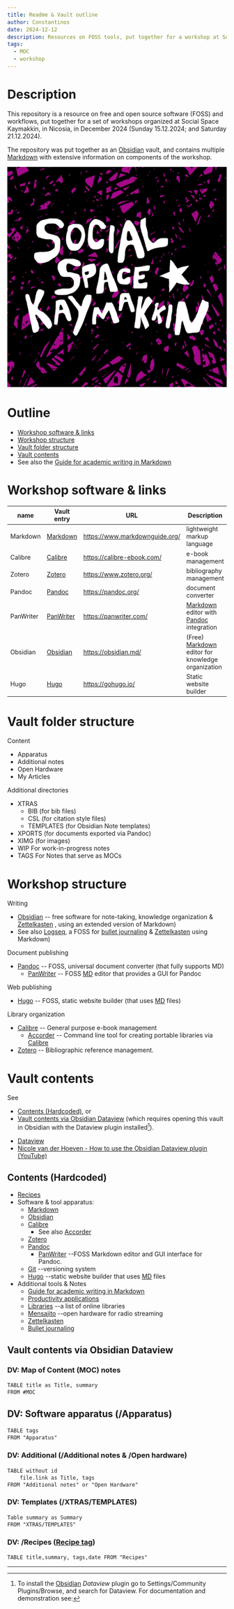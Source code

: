 ```yaml
---
title: Readme & Vault outline 
author: Constantinos 
date: 2024-12-12
description: Resources on FOSS tools, put together for a workshop at Social Space Kaymakkin, Nicosia, in December 2024, assembled as an Obsidian vault. 
tags: 
  - MOC
  - workshop
---
```


# Description 
This repository is a resource on free and open source software (FOSS) and workflows, put together for a set of workshops organized at Social Space Kaymakkin, in Nicosia, in December 2024 (Sunday 15.12.2024; and Saturday 21.12.2024).  

The repository was put together as an [Obsidian](Apparatus/Obsidian.md) vault, and contains multiple [Markdown](Apparatus/Markdown.md) with extensive information on components of the workshop. 

![Kaymakkin|150](XIMG/logos/kaymakkin.jpg)

# Outline 
- [Workshop software & links](#Workshop%20software%20&%20links)
- [Workshop structure](#Workshop%20structure)
- [Vault folder structure](#Vault%20folder%20structure)
- [Vault contents](#Vault%20contents)
- See also the [Guide for academic writing in Markdown](My%20Articles/Guide%20for%20academic%20writing%20in%20Markdown.md)
# Workshop software & links 

| name      | Vault entry                         | URL                            | Description                                                                             |
| --------- | ----------------------------------- | ------------------------------ | --------------------------------------------------------------------------------------- |
| Markdown  | [Markdown](Apparatus/Markdown.md)   | https://www.markdownguide.org/ | lightweight markup language                                                             |
| Calibre   | [Calibre](Apparatus/Calibre.md)     | https://calibre-ebook.com/<br> | e-book management                                                                       |
| Zotero    | [Zotero](Apparatus/Zotero.md)       | https://www.zotero.org/        | bibliography management                                                                 |
| Pandoc    | [Pandoc](Apparatus/Pandoc.md)       | https://pandoc.org/            | document converter                                                                      |
| PanWriter | [PanWriter](Apparatus/PanWriter.md) | https://panwriter.com/         | [Markdown](Apparatus/Markdown.md) editor with [Pandoc](Apparatus/Pandoc.md) integration |
| Obsidian  | [Obsidian](Apparatus/Obsidian.md)   | https://obsidian.md/           | (Free) [Markdown](Apparatus/Markdown.md) editor for knowledge organization              |
| Hugo      | [Hugo](Apparatus/Hugo.md)           | https://gohugo.io/             | Static website builder                                                                  |

# Vault folder structure 

Content 
- Apparatus 
- Additional notes 
- Open Hardware 
- My Articles 

Additional directories  
- XTRAS
	- BIB (for bib files)
	- CSL (for citation style files)
	- TEMPLATES (for Obsidian Note templates)
- XPORTS (for documents exported via Pandoc)
- XIMG (for images)
- WIP 
  For work-in-progress notes
- TAGS 
  For Notes that serve as MOCs

# Workshop structure 

Writing 
+ [Obsidian](Obsidian.md) -- free software for note-taking, knowledge organization & [Zettelkasten](Zettelkasten.md) , using an extended version of Markdown)
+ See also [Logseq](Logseq.md), a FOSS for [bullet journaling](Bullet%20journaling.md) & [Zettelkasten](Zettelkasten.md) using Markdown) 

Document publishing
+ [Pandoc](Pandoc.md) -- FOSS, universal document converter (that fully supports MD)
	+ [PanWriter](PanWriter.md) -- FOSS [MD](Markdown.md) editor that provides a GUI for Pandoc  

Web publishing 
+ [Hugo](Hugo.md) -- FOSS, static website builder (that uses [MD](Markdown.md) files)

Library organization   
+ [Calibre](Calibre.md) -- General purpose e-book management 
	+ [Accorder](Accorder.md) -- Command line tool for creating portable libraries via [Calibre](Calibre.md) 
+ [Zotero](Zotero.md) -- Bibliographic reference management. 

# Vault contents 

See
- [Contents (Hardcoded)](#Contents%20(Hardcoded)), or 
- [Vault contents via Obsidian Dataview](#Vault%20contents%20via%20Obsidian%20Dataview) (which requires opening this vault in Obsidian with the Dataview plugin installed[^dataview]). 

[^dataview]:  To install the [Obsidian](Obsidian.md) *Dataview* plugin go to Settings/Community Plugins/Browse, and search for Dataview. For documentation and demonstration see: 
- [Dataview](https://blacksmithgu.github.io/obsidian-dataview/)
- [Nicole van der Hoeven - How to use the Obsidian Dataview plugin (YouTube)](https://www.youtube.com/watch?v=JTObSymEvWA)

## Contents (Hardcoded)
- [Recipes](Recipe.md)
- Software & tool apparatus:  
	- [Markdown](Markdown.md)
	- [Obsidian](Obsidian.md)
	- [Calibre](Calibre.md)
		- See also [Accorder](Accorder.md)
	- [Zotero](Zotero.md)
	- [Pandoc](Pandoc.md)
		- [PanWriter](PanWriter.md) --FOSS Markdown editor and GUI interface for Pandoc. 
	- [Git](Git.md) --versioning system
	- [Hugo](Hugo.md) --static website builder that uses [MD](Markdown.md) files 
- Additional tools & Notes 
	- [Guide for academic writing in Markdown](My%20Articles/Guide%20for%20academic%20writing%20in%20Markdown.md)
	- [Productivity applications](Productivity%20applications.md)
	- [Libraries](Libraries.md) --a list of online libraries
	- [Mensajito](Mensajito.md) --open hardware for radio streaming
	- [Zettelkasten](Zettelkasten.md)
	- [Bullet journaling](Bullet%20journaling.md)


## Vault contents via Obsidian Dataview 
### DV: Map of Content (MOC) notes  

```dataview
TABLE title as Title, summary
FROM #MOC 
```

## DV: Software apparatus  (/Apparatus)

```dataview 
TABLE tags
FROM "Apparatus"
```

### DV: Additional  (/Additional notes & /Open hardware) 

```dataview 
TABLE without id
	file.link as Title, tags
FROM "Additional notes" or "Open Hardware"
```
### DV: Templates (/XTRAS/TEMPLATES)
```dataview 
Table summary as Summary
FROM "XTRAS/TEMPLATES"
```

### DV: /Recipes ([Recipe tag](Recipe.md))

```dataview 
TABLE title,summary, tags,date FROM "Recipes"
```

--- 

